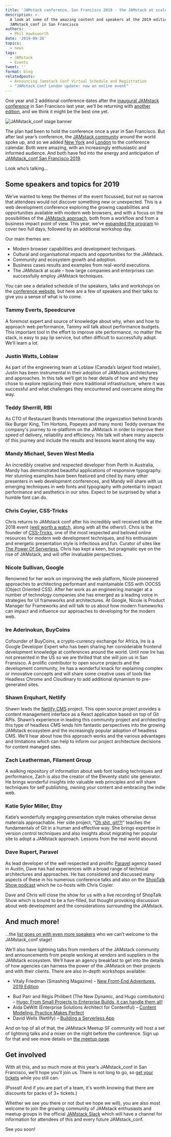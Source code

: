 ```yaml
---
title: 'JAMstack conference, San Francisco 2019 - the JAMstack at scale'
description: >-
  A look at some of the amazing content and speakers at the 2019 edition of
  JAMstack_conf in San Francisco
authors:
  - Phil Hawksworth
date: '2019-09-26'
topics:
  - news
tags:
  - JAMstack
  - Events
tweet: ''
format: blog
relatedposts:
  - Announcing Jamstack Conf Virtual Schedule and Registration
  - "JAMstack Conf London update: now an online event"
---
```

One year and 2 additional conference dates after the [inaugural JAMstack conference](https://2018.jamstackconf.com) in San Francisco last year, we’ll be returning with [another edition](https://jamstackconf.com/sf), and we think it might be the best one yet.

![JAMstack_conf stage banner](/img/blog/jamstack_conf_banner_photo_1.jpg)

The plan had been to hold the conference once a year in San Francisco. But after last year’s conference, the [JAMstack community](http://jamstackconf.com/slack) around the world spoke up, and so we added [New York](https://2019.jamstackconf.com/nyc) and [London](https://2019.jamstackconf.com/london) to the conference calendar. Both were amazing, with an increasingly enthusiastic and informed audience. And both have fed into the energy and anticipation of [JAMstack_conf San Francisco 2019](http://2019.jamstackconf.com/sf).

Look who’s talking…

## Some speakers and topics for 2019

We’ve wanted to keep the themes of the event focussed, but not so narrow that attendees would not discover something new or unexpected. This is a web development conference exploring the growing capabilities and opportunities available with modern web browsers, and with a focus on the possibilities of the [JAMstack approach](https://jamstack.org), both from a workflow and from a business impact point of view. This year, we’ve [expanded the program](https://jamstackconf.com/sf/schedule) to cover two full days, followed by an additional workshop day.

Our main themes are:

* Modern browser capabilities and development techniques.
* Cultural and organisational impacts and opportunities for the JAMstack.
* Community and ecosystem growth and adoption.
* Business cases results and examples from real-world executions.
* The JAMstack at scale – how large companies and enterprises can successfully employ JAMstack techniques.

You can see a detailed schedule of the speakers, talks and workshops on the [conference website](http://jamstackconf.com/sf), but here are a few of speakers and their talks to give you a sense of what is to come.

### Tammy Everts, Speedcurve

A foremost expert and source of knowledge about why, when and how to approach web performance, Tammy will talk about performance budgets. This important tool in the effort to improve site performance, no matter the stack, is easy to pay lip service, but often difficult to successfully adopt. We’ll learn a lot.

### Justin Watts, Loblaw

As part of the engineering team at Loblaw (Canada’s largest food retailer), Justin has been instrumental in their adoption of JAMstack architectures and approaches. In this talk we’ll get to hear details of how and why they chose to explore replacing their more traditional infrastructure, where it was successful and what challenges they encountered and overcame along the way. 

### Teddy Sherrill, RBI

As CTO of Restaurant Brands International (the organization behind brands like Burger King, Tim Hortons, Popeyes and many more) Teddy oversaw the company's journey to re-platform on the JAMstack in order to improve their speed of delivery, reliability and efficiency. His talk will share many aspects of this journey and include the results and lessons learnt along the way.

### Mandy Michael, Seven West Media

An incredibly creative and respected developer from Perth in Australia, Mandy has demonstrated beautiful applications of responsive typography. Her stunning examples have been featured and cited by many other presenters in web development conferences, and Mandy will share with us emerging techniques in web fonts and typography with potential to impact performance and aesthetics in our sites. Expect to be surprised by what a humble font can do.

### Chris Coyier, CSS-Tricks

Chris returns to JAMstack conf after his incredibly well received talk at the 2018 event ([well worth a watch](https://www.youtube.com/watch?v=grSxHfGoaeg), along with all the others!). Chris is the founder of [CSS-Tricks](https://css-tricks.com), one of the most respected and beloved online resources for modern web development techniques, and his enthusiasm and energetic presentation style is infectious and fun. Curator of sites like [The Power Of Serverless](http://thepowerofserverless.info), Chris has kept a keen, but pragmatic eye on the rise of JAMstack, and will offer invaluable perspectives.

### Nicole Sullivan, Google

Renowned for her work on improving the web platform, Nicole pioneered approaches to architecting performant and maintainable CSS with OOCSS (Object Oriented CSS). After her work as an engineering manager at a number of technology companies she has emerged as a leading voice in strategies for UI frameworks and architectures. At Google, Nicole is Product Manager for Frameworks and will talk to us about how modern frameworks can impact and influence our approaches to developing for the modern web.

### Ire Aderinokun, BuyCoins

Cofounder of BuyCoins, a crypto-currency exchange for Africa, Ire is a Google Developer Expert who has been sharing her considerable frontend development knowledge at conferences around the world. Until now Ire has not presented in the US so we are thrilled that she will join us in San Fransisco. A prolific contributor to open source projects and the development community, Ire has a wonderful knack for explaining complex or innovative concepts and will share some creative uses of tools like Headless Chrome and Cloudinary to add additional dynamism to pre-generated sites.

### Shawn Erquhart, Netlify

Shawn leads the [Netlify CMS](https://www.netlifycms.org) project. This open source project provides a content management interface as a React application based on top of Git APIs. Shawn’s experience in leading this community project and architecting this type of headless CMS lends him fantastic perspectives into the growing JAMstack ecosystem and the increasingly popular adoption of headless CMS. We’ll hear about how this approach works and the various advantages and limitations which can help to inform our project architecture decisions for content managed sites.

### Zach Leatherman, Filament Group

A walking repository of information about web font loading techniques and performance, Zach is also the creator of the Eleventy static site generator. He brings wonderful insights into valuable web principles and will share techniques for self publishing, owning your content and embracing the indie web. 

### Katie Sylor Miller, Etsy

Katie’s wonderfully engaging presentation style makes otherwise dense materials approachable. Her side project, “[Oh shit, git!?!](https://ohshitgit.com/)” teaches the fundamentals of Git in a human and effective way. She brings expertise in version control techniques and also insights about migrating her popular site to adopt a JAMstack approach. Lessons from the real world abound.

### Dave Rupert, Paravel

As lead developer of the well respected and prolific [Paravel](http://paravelinc.com) agency based in Austin, Dave has had experiences with a broad range of technical architectures and approaches. He has considered and discussed many aspects of these in his numerous conference talks and also on the [ShopTalk Show podcast](https://shoptalkshow.com/) which he co-hosts with Chris Coyier.

Dave and Chris will close the show for us with a live recording of ShopTalk Show which is bound to be a fun-filled, but thought provoking discussion about web development and the considerations surrounding the JAMstack.

## And much more!

…the [list goes on with even more speakers](https://jamstackconf.com/sf/schedule/) who we can’t welcome to the JAMstack_conf stage!

We’ll also have lightning talks from members of the JAMstack community and announcements from people working at vendors and suppliers in the JAMstack ecosystem. We’ll have an agency breakfast to get into the details of how agencies can harness the power of the JAMstack on their projects and with their clients.  There are also in-depth workshops available:
<!-- textlint-disable -->
* Vitaly Friedman (Smashing Magazine) – [New Front-End Adventures, 2019 Edition](https://jamstackconf.com/sf/workshop-vitaly-friedman/)
<!-- textlint-enable -->
* Bud Parr and Régis Philibert (The New Dynamic, and Hugo contributors) – [Hugo: From Small Projects to Enterprise Builds, it can handle them all!](https://jamstackconf.com/sf/workshop-bud-parr-regis-philibert/)
* Aida DeWitt (Enterprise Solutions Architect for Contentful) – [Content Modeling: Practice Makes Perfect](https://jamstackconf.com/sf/workshop-aida-dewitt/)
* David Wells (Netlify) – [Building a Serverless App](https://jamstackconf.com/sf/workshop-david-wells/)

And on top of all of that, the JAMstack Meetup SF community will host a set of lightning talks and a mixer on the night before the conference. Sign up for that and see more details on [the meetup page](https://www.meetup.com/jamstack-sf/events/263683377/).

## Get involved

With all this, and so much more at this year’s JAMstack_conf in San Francisco, we’ll hope you’ll join us. There is not long to go, so [get your tickets](https://jamstackconf.com/sf/) while you still can.

(Psssst! And if you are part of a team, it's worth knowing that there are discounts for packs of 3+ tickets.)

Whether we see you there or not (but we hope we will), you are also most welcome to join the growing community of JAMstack enthusiasts and meetup groups in the official [JAMstack Slack](https://jamstack.org/slack) which will have a channel for information for attendees of this and every future JAMstack_conf.

See you soon!
